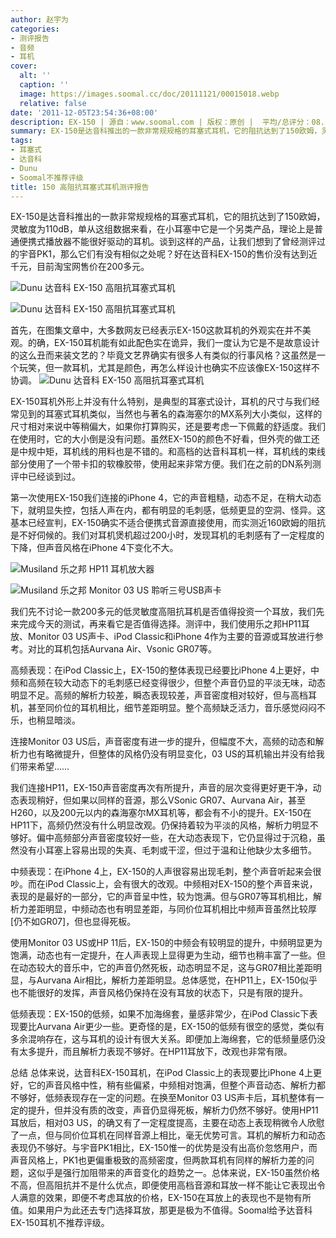 ```yaml
---
author: 赵宇为
categories:
- 测评报告
- 音频
- 耳机
cover:
  alt: ''
  caption: ''
  image: https://images.soomal.cc/doc/20111121/00015018.webp
  relative: false
date: '2011-12-05T23:54:36+08:00'
description: EX-150 | 源自：www.soomal.com | 版权：原创 |  平均/总评分：08.36/92
summary: EX-150是达音科推出的一款非常规规格的耳塞式耳机，它的阻抗达到了150欧姆，灵敏度为110dB，单从这组数据来看，在小耳塞中它是一个另类产品，理论上是普通便携式播放器不能很好驱动的耳机。谈到这样的产品，让我们想到了曾经测评过的宇音PK1，那么它们有没有相似之处呢？好在达音科EX-150的售价没有达到近千元，目前淘宝网售价在200多元。
tags:
- 耳塞式
- 达音科
- Dunu
- Soomal不推荐评级
title: 150 高阻抗耳塞式耳机测评报告
---
```


EX-150是达音科推出的一款非常规规格的耳塞式耳机，它的阻抗达到了150欧姆，灵敏度为110dB，单从这组数据来看，在小耳塞中它是一个另类产品，理论上是普通便携式播放器不能很好驱动的耳机。谈到这样的产品，让我们想到了曾经测评过的宇音PK1，那么它们有没有相似之处呢？好在达音科EX-150的售价没有达到近千元，目前淘宝网售价在200多元。

![Dunu 达音科 EX-150 高阻抗耳塞式耳机](https://images.soomal.cc/doc/20111121/00015017.webp)




![Dunu 达音科 EX-150 高阻抗耳塞式耳机](https://images.soomal.cc/doc/20111121/00015018.webp)




首先，在图集文章中，大多数网友已经表示EX-150这款耳机的外观实在并不美观。的确，EX-150耳机能有如此配色实在诡异，我们一度认为它是不是故意设计的这么丑而来装文艺的？毕竟文艺界确实有很多人有类似的行事风格？这虽然是一个玩笑，但一款耳机，尤其是颜色，再怎么样设计也确实不应该像EX-150这样不协调。
![Dunu 达音科 EX-150 高阻抗耳塞式耳机](https://images.soomal.cc/doc/20111121/00015020.webp)




EX-150耳机外形上并没有什么特别，是典型的耳塞式设计，耳机的尺寸与我们经常见到的耳塞式耳机类似，当然也与著名的森海塞尔的MX系列大小类似，这样的尺寸相对来说中等稍偏大，如果你打算购买，还是要考虑一下佩戴的舒适度。我们在使用时，它的大小倒是没有问题。虽然EX-150的颜色不好看，但外壳的做工还是中规中矩，耳机线的用料也是不错的。和高档的达音科耳机一样，耳机线的束线部分使用了一个带卡扣的软橡胶带，使用起来非常方便。我们在之前的DN系列测评中已经谈到过。

第一次使用EX-150我们连接的iPhone 4，它的声音粗糙，动态不足，在稍大动态下，就明显失控，包括人声在内，都有明显的毛刺感，低频更显的空洞、怪异。这基本已经宣判，EX-150确实不适合便携式音源直接使用，而实测近160欧姆的阻抗是不好伺候的。我们对耳机煲机超过200小时，发现耳机的毛刺感有了一定程度的下降，但声音风格在iPhone 4下变化不大。

![Musiland 乐之邦 HP11 耳机放大器](https://images.soomal.cc/doc/20101229/00008966.webp)




![Musiland 乐之邦 Monitor 03 US 聆听三号USB声卡](https://images.soomal.cc/doc/20110627/00011737.webp)




我们先不讨论一款200多元的低灵敏度高阻抗耳机是否值得投资一个耳放，我们先来完成今天的测试，再来看它是否值得选择。测评中，我们使用乐之邦HP11耳放、Monitor 03 US声卡、iPod Classic和iPhone 4作为主要的音源或耳放进行参考。对比的耳机包括Aurvana Air、Vsonic GR07等。

高频表现：在iPod Classic上，EX-150的整体表现已经要比iPhone 4上更好，中频和高频在较大动态下的毛刺感已经变得很少，但整个声音仍显的平淡无味，动态明显不足。高频的解析力较差，瞬态表现较差，声音密度相对较好，但与高档耳机，甚至同价位的耳机相比，细节差距明显。整个高频缺乏活力，音乐感觉闷闷不乐，也稍显暗淡。

连接Monitor 03 US后，声音密度有进一步的提升，但幅度不大，高频的动态和解析力也有略微提升，但整体的风格仍没有明显变化，03 US的耳机输出并没有给我们带来希望……

我们连接HP11，EX-150声音密度再次有所提升，声音的层次变得更好更干净，动态表现稍好，但如果以同样的音源，那么VSonic GR07、Aurvana Air，甚至H260，以及200元以内的森海塞尔MX耳机等，都会有不小的提升。EX-150在HP11下，高频仍然没有什么明显改观。仍保持着较为平淡的风格，解析力明显不够好。偏中高频部分声音密度较好一些，在大动态表现下，它仍显得过于沉稳，虽然没有小耳塞上容易出现的失真、毛刺或干涩，但过于温和让他缺少太多细节。

中频表现：在iPhone 4上，EX-150的人声很容易出现毛刺，整个声音听起来会很吵。而在iPod Classic上，会有很大的改观。中频相对EX-150的整个声音来说，表现的是最好的一部分，它的声音呈中性，较为饱满。但与GR07等耳机相比，解析力差距明显，中频动态也有明显差距，与同价位耳机相比中频声音虽然比较厚[仍不如GR07]，但也显得死板。

使用Monitor 03 US或HP 11后，EX-150的中频会有较明显的提升，中频明显更为饱满，动态也有一定提升，在人声表现上显得更为生动，细节也稍丰富了一些。但在动态较大的音乐中，它的声音仍然死板，动态明显不足，这与GR07相比差距明显，与Aurvana Air相比，解析力差距明显。总体感觉，在HP11上，EX-150似乎也不能很好的发挥，声音风格仍保持在没有耳放的状态下，只是有限的提升。

低频表现：EX-150的低频，如果不加海绵套，量感非常少，在iPod Classic下表现要比Aurvana Air更少一些。更奇怪的是，EX-150的低频有很空的感觉，类似有多余混响存在，这与耳机的设计有很大关系。即便加上海绵套，它的低频量感仍没有太多提升，而且解析力表现不够好。在HP11耳放下，改观也非常有限。

总结
总体来说，达音科EX-150耳机，在iPod Classic上的表现要比iPhone 4上更好，它的声音风格中性，稍有些偏紧，中频相对饱满，但整个声音动态、解析力都不够好，低频表现存在一定的问题。在换至Monitor 03 US声卡后，耳机整体有一定的提升，但并没有质的改变，声音仍显得死板，解析力仍然不够好。使用HP11耳放后，相对03 US，的确又有了一定程度提高，主要在动态上表现稍微令人欣慰了一点，但与同价位耳机在同样音源上相比，毫无优势可言。耳机的解析力和动态表现仍不够好。与宇音PK1相比，EX-150惟一的优势是没有出高价忽悠用户，而声音风格上，PK1也更偏重极致的高频密度，但两款耳机有同样的解析力差的问题，这似乎是强行加阻带来的声音变化的趋势之一。总体来说，EX-150虽然价格不高，但高阻抗并不是什么优点，即便使用高档音源和耳放一样不能让它表现出令人满意的效果，即便不考虑耳放的价格，EX-150在耳放上的表现也不是物有所值。如果用户为此还去专门选择耳放，那更是极为不值得。Soomal给予达音科EX-150耳机不推荐评级。
